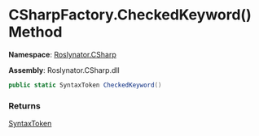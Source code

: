 # CSharpFactory\.CheckedKeyword\(\) Method

**Namespace**: [Roslynator.CSharp](../../README.md)

**Assembly**: Roslynator\.CSharp\.dll

```csharp
public static SyntaxToken CheckedKeyword()
```

### Returns

[SyntaxToken](https://docs.microsoft.com/en-us/dotnet/api/microsoft.codeanalysis.syntaxtoken)

